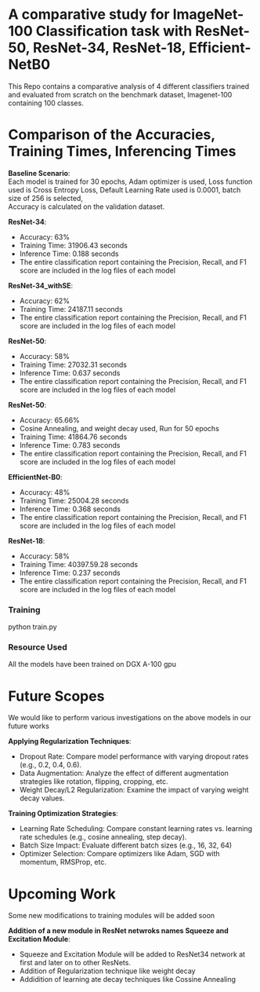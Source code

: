 # A comparative study for ImageNet-100 Classification task with ResNet-50, ResNet-34, ResNet-18, Efficient-NetB0

This Repo contains a comparative analysis of 4 different classifiers trained and evaluated from scratch on the benchmark dataset, Imagenet-100 containing 100 classes.

#  Comparison of the Accuracies, Training Times, Inferencing Times

**Baseline Scenario**:  
Each model is trained for 30 epochs, Adam optimizer is used, Loss function used is Cross Entropy Loss, Default Learning Rate used is 0.0001, batch size of 256 is selected,  
Accuracy is calculated on the validation dataset.

**ResNet-34**:  
  - Accuracy: 63%  
  - Training Time: 31906.43 seconds  
  - Inference Time: 0.188 seconds
  - The entire classification report containing the Precision, Recall, and F1 score are included in the log files of each model

**ResNet-34_withSE**:  
  - Accuracy: 62%  
  - Training Time: 24187.11 seconds   
  - The entire classification report containing the Precision, Recall, and F1 score are included in the log files of each model

**ResNet-50**:  
  - Accuracy: 58%  
  - Training Time: 27032.31 seconds  
  - Inference Time: 0.637 seconds
  - The entire classification report containing the Precision, Recall, and F1 score are included in the log files of each model

**ResNet-50**:   
  - Accuracy: 65.66%
  - Cosine Annealing, and weight decay used, Run for 50 epochs
  - Training Time: 41864.76 seconds
  - Inference Time: 0.783 seconds  
  - The entire classification report containing the Precision, Recall, and F1 score are included in the log files of each model 

**EfficientNet-B0**:  
  - Accuracy: 48%  
  - Training Time: 25004.28 seconds  
  - Inference Time: 0.368 seconds
  - The entire classification report containing the Precision, Recall, and F1 score are included in the log files of each model

**ResNet-18**:  
  - Accuracy: 58%  
  - Training Time: 40397.59.28 seconds  
  - Inference Time: 0.237 seconds
  - The entire classification report containing the Precision, Recall, and F1 score are included in the log files of each model



### Training

python train.py

### Resource Used

All the models have been trained on DGX A-100 gpu

#  Future Scopes

We would like to perform various investigations on the above models in our future works

**Applying Regularization Techniques**:  
  - Dropout Rate: Compare model performance with varying dropout rates (e.g., 0.2, 0.4, 0.6).
  - Data Augmentation: Analyze the effect of different augmentation strategies like rotation, flipping, cropping, etc. 
  - Weight Decay/L2 Regularization: Examine the impact of varying weight decay values. 

**Training Optimization Strategies**:  
  - Learning Rate Scheduling: Compare constant learning rates vs. learning rate schedules (e.g., cosine annealing, step decay).  
  - Batch Size Impact: Evaluate different batch sizes (e.g., 16, 32, 64)  
  - Optimizer Selection: Compare optimizers like Adam, SGD with momentum, RMSProp, etc.

#  Upcoming Work

Some new modifications to training modules will be added soon

**Addition of a new module in ResNet netwroks names Squeeze and Excitation Module**:  
  - Squeeze and Excitation Module will be added to ResNet34 network at first and later on to other ResNets.
  - Addition of Regularization technique like weight decay
  - Addidition of learning ate decay techniques like Cossine Annealing
